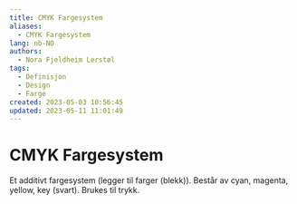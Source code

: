 ```yaml
---
title: CMYK Fargesystem
aliases: 
  - CMYK Fargesystem
lang: nb-NO
authors:
  - Nora Fjeldheim Lerstøl
tags:
  - Definisjon
  - Design
  - Farge
created: 2023-05-03 10:56:45
updated: 2023-05-11 11:01:49
---
```

# CMYK Fargesystem
Et additivt fargesystem (legger til farger (blekk)). Består av cyan, magenta, yellow, key (svart). Brukes til trykk.